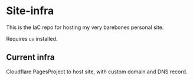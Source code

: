 # Site-infra

This is the IaC repo for hosting my very barebones personal site.

Requires `uv` installed.

## Current infra

Cloudflare PagesProject to host site, with custom domain and DNS record.
